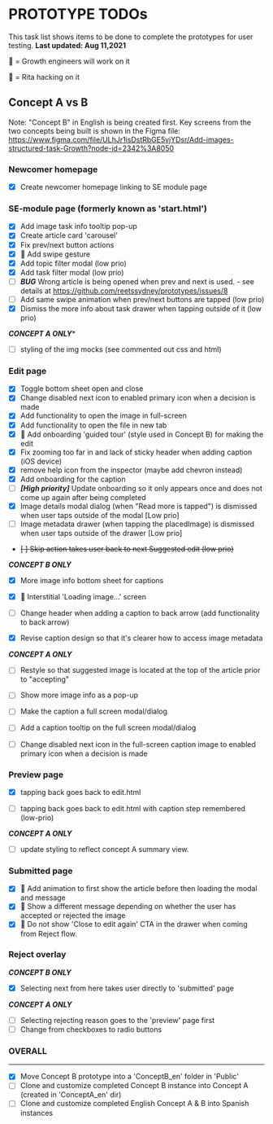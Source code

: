 PROTOTYPE TODOs
===============
This task list shows items to be done to complete the prototypes for user testing.
**Last updated: Aug 11,2021**

👷 = Growth engineers will work on it

🔧 = Rita hacking on it

**Concept A vs B**
------------------
Note: "Concept B" in English is being created first.
Key screens from the two concepts being built is shown in the Figma file:
https://www.figma.com/file/ULhJr1isDstRbGE5vjYDsr/Add-images-structured-task-Growth?node-id=2342%3A8050

### **Newcomer homepage**

- [x] Create newcomer homepage linking to SE module page


### **SE-module page (formerly known as 'start.html')**

- [x] Add image task info tooltip pop-up
- [x] Create article card 'carousel'
- [x] Fix prev/next button actions
- [x] 👷 Add swipe gesture
- [x] Add topic filter modal (low prio)
- [x] Add task filter modal (low prio)
- [ ] ***BUG*** Wrong article is being opened when prev and next is used. - see details at https://github.com/reetssydney/prototypes/issues/8
- [ ] Add same swipe animation when prev/next buttons are tapped (low prio)
- [x] Dismiss the more info about task drawer when tapping outside of it (low prio)

***CONCEPT A ONLY****
- [ ] styling of the img mocks (see commented out css and html)

### **Edit page**

- [x] Toggle bottom sheet open and close
- [x] Change disabled next icon to enabled primary icon when a decision is made
- [x] Add functionality to open the image in full-screen
- [x] Add functionality to open the file in new tab
- [x] 👷 Add onboarding 'guided tour' (style used in Concept B) for making the edit
- [x] Fix zooming too far in and lack of sticky header when adding caption (iOS device)
- [x] remove help icon from the inspector (maybe add chevron instead)
- [x] Add onboarding for the caption
- [ ] ***[High priority]*** Update onboarding so it only appears once and does not come up again after being completed
- [x] Image details modal dialog (when "Read more is tapped") is dismissed when user taps outside of the modal [Low prio]
- [ ] Image metadata drawer (when tapping the placedImage) is dismissed when user taps outside of the drawer [Low prio]
- ~~[ ] Skip action takes user back to next Suggested edit (low prio)~~


***CONCEPT B ONLY***

- [x] More image info bottom sheet for captions
- [x] 👷 Interstitial 'Loading image...' screen
- [ ] Change header when adding a caption to back arrow (add functionality to back arrow)
- [x] Revise caption design so that it's clearer how to access image metadata


***CONCEPT A ONLY***

- [ ] Restyle so that suggested image is located at the top of the article prior to "accepting"
- [ ] Show more image info as a pop-up
- [ ] Make the caption a full screen modal/dialog
- [ ] Add a caption tooltip on the full screen modal/dialog
- [ ] Change disabled next icon in the full-screen caption image to enabled primary icon when a decision is made


### **Preview page**
- [x] tapping back goes back to edit.html
- [ ] tapping back goes back to edit.html with caption step remembered (low-prio)


***CONCEPT A ONLY***

- [ ] update styling to reflect concept A summary view.

### **Submitted page**

- [x] 👷 Add animation to first show the article before then loading the modal and message
- [x] 👷 Show a different message depending on whether the user has accepted or rejected the image
- [x] 👷 Do not show 'Close to edit again' CTA in the drawer when coming from Reject flow.

### **Reject overlay**

***CONCEPT B ONLY***

- [x] Selecting next from here takes user directly to 'submitted' page

***CONCEPT A ONLY***

- [ ] Selecting rejecting reason goes to the 'preview' page first
- [ ] Change from checkboxes to radio buttons

### **OVERALL**
---------------
- [x] Move Concept B prototype into a 'ConceptB_en' folder in 'Public'
- [ ] Clone and customize completed Concept B instance into Concept A (created in 'ConceptA_en' dir)
- [ ] Clone and customize completed English Concept A & B into Spanish instances

